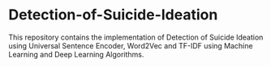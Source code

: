 # Detection-of-Suicide-Ideation

This repository contains the implementation of Detection of Suicide Ideation using Universal Sentence Encoder, Word2Vec and TF-IDF using Machine Learning and Deep Learning Algorithms.
